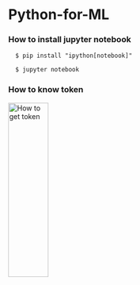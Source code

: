 # Python-for-ML
### How to install jupyter notebook
```shell
  $ pip install "ipython[notebook]"
  
  $ jupyter notebook
```

### How to know token
  <img src = "C:\Users\유성민\Desktop\git\ml_python\j.png" width="40%" height="30%" title="token" alt="How to get token"></img>

